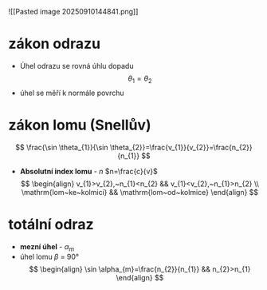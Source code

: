 ![[Pasted image 20250910144841.png]]

# zákon odrazu
- Úhel odrazu se rovná úhlu dopadu
$$
\theta_{1}=\theta_{2}
$$
- úhel se měří k normále povrchu

# zákon lomu (Snellův)
$$
\frac{\sin \theta_{1}}{\sin \theta_{2}}=\frac{v_{1}}{v_{2}}=\frac{n_{2}}{n_{1}}
$$
- **Absolutní index lomu** - *n* $n=\frac{c}{v}$
$$
\begin{align}
v_{1}>v_{2},~n_{1}<n_{2} && v_{1}<v_{2},~n_{1}>n_{2}  \\
\mathrm{lom~ke~kolmici} && \mathrm{lom~od~kolmice} 
\end{align}
$$
# totální odraz
- **mezní úhel** - $\alpha_{m}$
-  úhel lomu $\beta$ = 90°
$$
\begin{align}
\sin \alpha_{m}=\frac{n_{2}}{n_{1}} && n_{2}>n_{1}
\end{align}
$$
